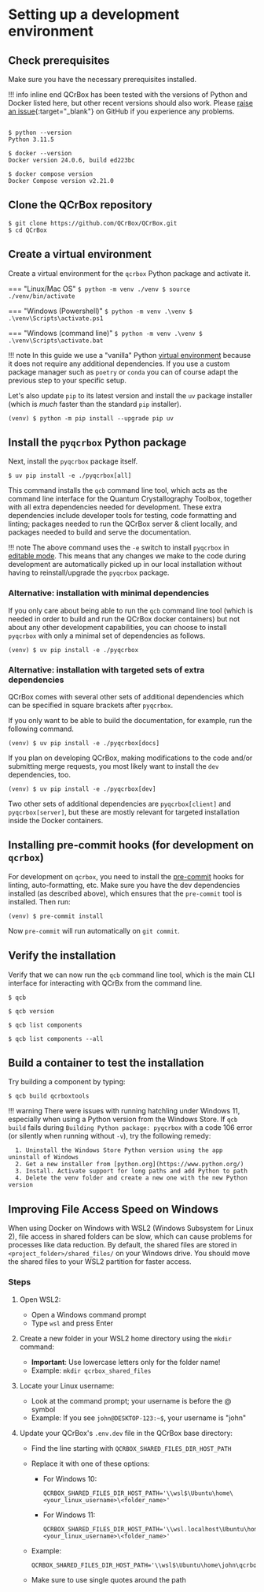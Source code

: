 # Setting up a development environment

## Check prerequisites

Make sure you have the necessary prerequisites installed.

!!! info inline end
    QCrBox has been tested with the versions of Python and Docker
    listed here, but other recent versions should also work. Please
    [raise an issue](https://github.com/QCrBox/QCrBox/issues/new){:target="_blank"}
    on GitHub if you experience any problems.

```

$ python --version
Python 3.11.5

$ docker --version
Docker version 24.0.6, build ed223bc

$ docker compose version
Docker Compose version v2.21.0
```

## Clone the QCrBox repository
```
$ git clone https://github.com/QCrBox/QCrBox.git
$ cd QCrBox
```

## Create a virtual environment

Create a virtual environment for the `qcrbox` Python package and activate it.

=== "Linux/Mac OS"
    ```
    $ python -m venv ./venv
    $ source ./venv/bin/activate
    ```

=== "Windows (Powershell)"
    ```
    $ python -m venv .\venv
    $ .\venv\Scripts\activate.ps1
    ```

=== "Windows (command line)"
    ```
    $ python -m venv .\venv
    $ .\venv\Scripts\activate.bat
    ```

!!! note
    In this guide we use a "vanilla" Python [virtual environment](https://docs.python.org/3/library/venv.html)
    because it does not require any additional dependencies.
    If you use a custom package manager such as `poetry` or `conda`
    you can of course adapt the previous step to your specific setup.

Let's also update `pip` to its latest version and install the `uv` package installer (which is *much* faster than the
standard `pip` installer).
```
(venv) $ python -m pip install --upgrade pip uv
```

## Install the `pyqcrbox` Python package

Next, install the `pyqcrbox` package itself.
```
$ uv pip install -e ./pyqcrbox[all]
```
This command installs the `qcb` command line tool, which acts as the command line interface for the
Quantum Crystallography Toolbox, together with all extra dependencies needed for  development. These
extra dependencies include developer tools for testing, code formatting and linting; packages needed
to run the QCrBox server & client locally, and packages needed to build and serve the documentation.

!!! note
    The above command uses the `-e` switch to install `pyqcrbox` in [editable mode](https://setuptools.pypa.io/en/latest/userguide/development_mode.html).
    This means that any changes we make to the code during development are automatically picked up in our local installation
    without having to reinstall/upgrade the `pyqcrbox` package.


### Alternative: installation with minimal dependencies

If you only care about being able to run the `qcb` command line tool (which is needed in order to build and run the
QCrBox docker containers) but not about any other development capabilities, you can choose to install `pyqcrbox` with
only a minimal set of dependencies as follows.
```
(venv) $ uv pip install -e ./pyqcrbox
```

### Alternative: installation with targeted sets of extra dependencies

QCrBox comes with several other sets of additional dependencies which can be specified in square brackets after `pyqcrbox`.

If you only want to be able to build the documentation, for example, run the following command.
```
(venv) $ uv pip install -e ./pyqcrbox[docs]
```

If you plan on developing QCrBox, making modifications to the code and/or submitting merge requests,
you most likely want to install the `dev` dependencies, too.
```
(venv) $ uv pip install -e ./pyqcrbox[dev]
```

Two other sets of additional dependencies are `pyqcrbox[client]` and `pyqcrbox[server]`, but these are mostly relevant
for targeted installation inside the Docker containers.


## Installing pre-commit hooks (for development on `qcrbox`)

For development on `qcrbox`, you need to install the [pre-commit](https://pre-commit.com/) hooks for linting,
auto-formatting, etc. Make sure you have the dev dependencies installed (as described above), which ensures
that the `pre-commit` tool is installed. Then run:
```
(venv) $ pre-commit install
```
Now `pre-commit` will run automatically on `git commit`.


## Verify the installation

Verify that we can now run the `qcb` command line tool, which is the main CLI interface
for interacting with QCrBx from the command line.

```console exec="1" source="console"
$ qcb
```

```console exec="1" source="console"
$ qcb version
```

```console exec="1" source="console"
$ qcb list components
```

```console exec="1" source="console"
$ qcb list components --all
```

## Build a container to test the installation

Try building a component by typing:

```console exec="1" source="console"
$ qcb build qcrboxtools
```

!!! warning
    There were issues with running hatchling under Windows 11, especially when using a Python version from the Windows Store. If ``qcb build`` fails during ``Building Python package: pyqcrbox`` with a code 106 error (or silently when running without ``-v``), try the following remedy:

      1. Uninstall the Windows Store Python version using the app uninstall of Windows
      2. Get a new installer from [python.org](https://www.python.org/)
      3. Install. Activate support for long paths and add Python to path
      4. Delete the venv folder and create a new one with the new Python version

## Improving File Access Speed on Windows

When using Docker on Windows with WSL2 (Windows Subsystem for Linux 2), file access in shared folders can be slow, which can cause problems for processes like data reduction. By default, the shared files are stored in `<project_folder>/shared_files/` on your Windows drive. You should move the shared files to your WSL2 partition for faster access.

### Steps

1. Open WSL2:
   - Open a Windows command prompt
   - Type `wsl` and press Enter

2. Create a new folder in your WSL2 home directory using the `mkdir` command:
   - **Important**: Use lowercase letters only for the folder name!
   - Example: `mkdir qcrbox_shared_files`

3. Locate your Linux username:
   - Look at the command prompt; your username is before the @ symbol
   - Example: If you see `john@DESKTOP-123:~$`, your username is "john"

4. Update your QCrBox's `.env.dev` file in the QCrBox base directory:
   - Find the line starting with `QCRBOX_SHARED_FILES_DIR_HOST_PATH`
   - Replace it with one of these options:
     - For Windows 10:

       ```text
       QCRBOX_SHARED_FILES_DIR_HOST_PATH='\\wsl$\Ubuntu\home\<your_linux_username>\<folder_name>'
       ```

     - For Windows 11:

       ```text
       QCRBOX_SHARED_FILES_DIR_HOST_PATH='\\wsl.localhost\Ubuntu\home\<your_linux_username>\<folder_name>'
       ```

   - Example:

     ```text
     QCRBOX_SHARED_FILES_DIR_HOST_PATH='\\wsl$\Ubuntu\home\john\qcrbox_shared_files'
     ```

   - Make sure to use single quotes around the path
